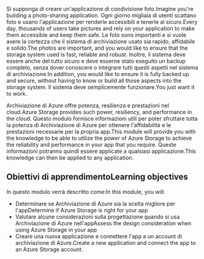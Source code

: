 <span data-ttu-id="9f450-101">Si supponga di creare un'applicazione di condivisione foto.</span><span class="sxs-lookup"><span data-stu-id="9f450-101">Imagine you're building a photo-sharing application.</span></span> <span data-ttu-id="9f450-102">Ogni giorno migliaia di utenti scattano foto e usano l'applicazione per renderle accessibili e tenerle al sicuro.</span><span class="sxs-lookup"><span data-stu-id="9f450-102">Every day, thousands of users take pictures and rely on your application to make them accessible and keep them safe.</span></span> <span data-ttu-id="9f450-103">Le foto sono importanti e si vuole avere la certezza che il sistema di archiviazione usato sia rapido, affidabile e solido.</span><span class="sxs-lookup"><span data-stu-id="9f450-103">The photos are important, and you would like to ensure that the storage system used is fast, reliable and robust.</span></span> <span data-ttu-id="9f450-104">Inoltre, il sistema deve essere anche del tutto sicuro e deve esserne stato eseguito un backup completo, senza dover conoscere o integrare tutti questi aspetti nel sistema di archiviazione.</span><span class="sxs-lookup"><span data-stu-id="9f450-104">In addition, you would like to ensure it is fully backed up and secure, without having to know or build all those aspects into the storage system.</span></span> <span data-ttu-id="9f450-105">Il sistema deve semplicemente funzionare.</span><span class="sxs-lookup"><span data-stu-id="9f450-105">You just want it to work.</span></span>

<span data-ttu-id="9f450-106">Archiviazione di Azure offre potenza, resilienza e prestazioni nel cloud.</span><span class="sxs-lookup"><span data-stu-id="9f450-106">Azure Storage provides such power, resiliency, and performance in the cloud.</span></span> <span data-ttu-id="9f450-107">Questo modulo fornisce informazioni utili per poter sfruttare tutta la potenza di Archiviazione di Azure per ottenere l'affidabilità e le prestazioni necessarie per la propria app.</span><span class="sxs-lookup"><span data-stu-id="9f450-107">This module will provide you with the knowledge to be able to utilize the power of Azure Storage to achieve the reliability and performance in your app that you require.</span></span> <span data-ttu-id="9f450-108">Queste informazioni potranno quindi essere applicate a qualsiasi applicazione.</span><span class="sxs-lookup"><span data-stu-id="9f450-108">This knowledge can then be applied to any application.</span></span>

## <a name="learning-objectives"></a><span data-ttu-id="9f450-109">Obiettivi di apprendimento</span><span class="sxs-lookup"><span data-stu-id="9f450-109">Learning objectives</span></span>
<span data-ttu-id="9f450-110">In questo modulo verrà descritto come:</span><span class="sxs-lookup"><span data-stu-id="9f450-110">In this module, you will:</span></span>

- <span data-ttu-id="9f450-111">Determinare se Archiviazione di Azure sia la scelta migliore per l'app</span><span class="sxs-lookup"><span data-stu-id="9f450-111">Determine if Azure Storage is right for your app</span></span>
- <span data-ttu-id="9f450-112">Valutare alcune considerazioni sulla progettazione quando si usa Archiviazione di Azure nell'app</span><span class="sxs-lookup"><span data-stu-id="9f450-112">Assess the design consideration when using Azure Storage in your app</span></span>
- <span data-ttu-id="9f450-113">Creare una nuova applicazione e connettere l'app a un account di archiviazione di Azure.</span><span class="sxs-lookup"><span data-stu-id="9f450-113">Create a new application and connect the app to an Azure Storage account.</span></span>
